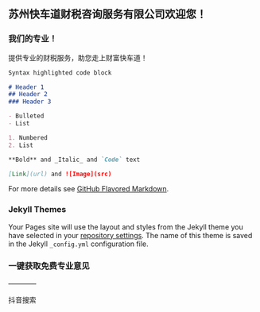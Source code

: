 ## 苏州快车道财税咨询服务有限公司欢迎您！

### 我们的专业！

提供专业的财税服务，助您走上财富快车道！

```markdown
Syntax highlighted code block

# Header 1
## Header 2
### Header 3

- Bulleted
- List

1. Numbered
2. List

**Bold** and _Italic_ and `Code` text

[Link](url) and ![Image](src)
```

For more details see [GitHub Flavored Markdown](https://guides.github.com/features/mastering-markdown/).

### Jekyll Themes

Your Pages site will use the layout and styles from the Jekyll theme you have selected in your [repository settings](https://github.com/Biggorilla0304/Fastlane.github.io/settings/pages). The name of this theme is saved in the Jekyll `_config.yml` configuration file.

### 一键获取免费专业意见
————

抖音搜索
